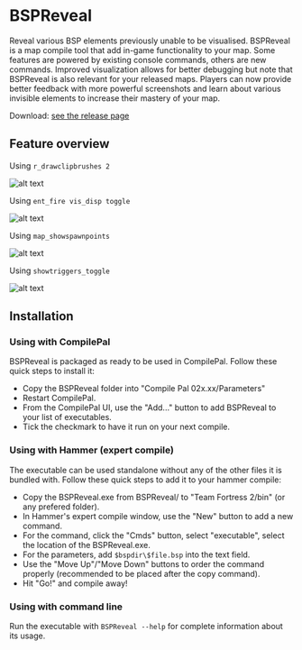 # BSPReveal
Reveal various BSP elements previously unable to be visualised. BSPReveal is a map compile tool that add in-game functionality to your map. Some features are powered by existing console commands, others are new commands. Improved visualization allows for better debugging but note that BSPReveal is also relevant for your released maps. Players can now provide better feedback with more powerful screenshots and learn about various invisible elements to increase their mastery of your map. 

Download: [see the release page](https://github.com/The-Orange-Toolbox/BSPReveal/releases)


## Feature overview
Using `r_drawclipbrushes 2`

![alt text](https://github.com/The-Orange-Toolbox/BSPReveal/blob/master/docs/bspreveal_infographic_clip.jpg?raw=true "r_drawclipbrushes 2")

Using `ent_fire vis_disp toggle`

![alt text](https://github.com/The-Orange-Toolbox/BSPReveal/blob/master/docs/bspreveal_infographic_disp.jpg?raw=true "ent_fire vis_disp toggle")

Using `map_showspawnpoints`

![alt text](https://github.com/The-Orange-Toolbox/BSPReveal/blob/master/docs/bspreveal_infographic_spawns.jpg?raw=true "map_showspawnpoints")

Using `showtriggers_toggle`

![alt text](https://github.com/The-Orange-Toolbox/BSPReveal/blob/master/docs/bspreveal_infographic_trigger.jpg?raw=true "showtriggers_toggle")

## Installation

### Using with CompilePal
BSPReveal is packaged as ready to be used in CompilePal. Follow these quick steps to install it:
- Copy the BSPReveal folder into "Compile Pal 02x.xx/Parameters"
- Restart CompilePal.
- From the CompilePal UI, use the "Add..." button to add BSPReveal to your list of executables.
- Tick the checkmark to have it run on your next compile.

### Using with Hammer (expert compile)
The executable can be used standalone without any of the other files it is bundled with. Follow these quick steps to add it to your hammer compile:
- Copy the BSPReveal.exe from BSPReveal/ to "Team Fortress 2/bin" (or any prefered folder).
- In Hammer's expert compile window, use the "New" button to add a new command.
- For the command, click the "Cmds" button, select "executable", select the location of the BSPReveal.exe.
- For the parameters, add `$bspdir\$file.bsp` into the text field.
- Use the "Move Up"/"Move Down" buttons to order the command properly (recommended to be placed after the copy command).
- Hit "Go!" and compile away!

### Using with command line
Run the executable with `BSPReveal --help` for complete information about its usage.
